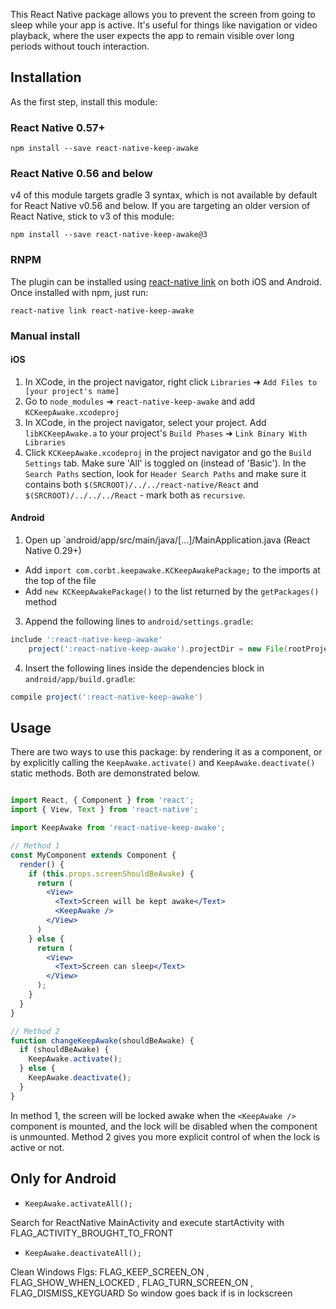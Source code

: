 This React Native package allows you to prevent the screen from going to sleep while your app is active. It's useful for things like navigation or video playback, where the user expects the app to remain visible over long periods without touch interaction.

## Installation

As the first step, install this module:

### React Native 0.57+

```
npm install --save react-native-keep-awake
```

### React Native 0.56 and below

v4 of this module targets gradle 3 syntax, which is not available by default for React Native v0.56 and below. If you are targeting an older version of React Native, stick to v3 of this module:

```
npm install --save react-native-keep-awake@3
```

### RNPM

The plugin can be installed using [react-native link](https://facebook.github.io/react-native/docs/linking-libraries-ios.html) on both iOS and Android. Once installed with npm, just run:

```
react-native link react-native-keep-awake
```

### Manual install

#### iOS

1. In XCode, in the project navigator, right click `Libraries` ➜ `Add Files to [your project's name]`
2. Go to `node_modules` ➜ `react-native-keep-awake` and add `KCKeepAwake.xcodeproj`
3. In XCode, in the project navigator, select your project. Add `libKCKeepAwake.a` to your project's `Build Phases` ➜ `Link Binary With Libraries`
4. Click `KCKeepAwake.xcodeproj` in the project navigator and go the `Build Settings` tab. Make sure 'All' is toggled on (instead of 'Basic'). In the `Search Paths` section, look for `Header Search Paths` and make sure it contains both `$(SRCROOT)/../../react-native/React` and `$(SRCROOT)/../../../React` - mark both as `recursive`.


#### Android

1. Open up `android/app/src/main/java/[...]/MainApplication.java (React Native 0.29+)
  - Add `import com.corbt.keepawake.KCKeepAwakePackage;` to the imports at the top of the file
  - Add `new KCKeepAwakePackage()` to the list returned by the `getPackages()` method

3. Append the following lines to `android/settings.gradle`:

```groovy
include ':react-native-keep-awake'
	project(':react-native-keep-awake').projectDir = new File(rootProject.projectDir, 	'../node_modules/react-native-keep-awake/android')
```

4. Insert the following lines inside the dependencies block in `android/app/build.gradle`:

```groovy
compile project(':react-native-keep-awake')
```

## Usage

There are two ways to use this package: by rendering it as a component, or by explicitly calling
the `KeepAwake.activate()` and `KeepAwake.deactivate()` static methods. Both are demonstrated below.

```jsx

import React, { Component } from 'react';
import { View, Text } from 'react-native';

import KeepAwake from 'react-native-keep-awake';

// Method 1
const MyComponent extends Component {
  render() {
    if (this.props.screenShouldBeAwake) {
      return (
        <View>
          <Text>Screen will be kept awake</Text>
          <KeepAwake />
        </View>
      )
    } else {
      return (
        <View>
          <Text>Screen can sleep</Text>
        </View>
      );
    }
  }
}

// Method 2
function changeKeepAwake(shouldBeAwake) {
  if (shouldBeAwake) {
    KeepAwake.activate();
  } else {
    KeepAwake.deactivate();
  }
}

```

In method 1, the screen will be locked awake when the `<KeepAwake />` component is mounted, and the lock will be disabled when the component is unmounted. Method 2 gives you more explicit control of when the lock is active or not.


## Only for Android

- `KeepAwake.activateAll();`

Search for ReactNative MainActivity and execute startActivity with FLAG_ACTIVITY_BROUGHT_TO_FRONT

- `KeepAwake.deactivateAll();`

Clean Windows Flgs:  FLAG_KEEP_SCREEN_ON , FLAG_SHOW_WHEN_LOCKED , FLAG_TURN_SCREEN_ON , FLAG_DISMISS_KEYGUARD
So window goes back if is in lockscreen


